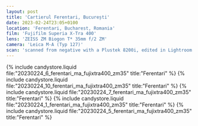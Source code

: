 ```yaml
---
layout: post
title: 'Cartierul Ferentari, București'
date: 2023-02-24T23:05+0100
location: 'Ferentari, Bucharest, Romania'
film: 'Fujifilm Superia X-Tra 400'
lens: 'ZEISS ZM Biogon T* 35mm f/2 ZM'
camera: 'Leica M-A (Typ 127)'
scan: 'scanned from negative with a Plustek 8200i, edited in Lightroom'
---
```


{% include candystore.liquid file:"20230224_6_ferentari_ma_fujixtra400_zm35" title:"Ferentari" %}
{% include candystore.liquid file:"20230224_10_ferentari_ma_fujixtra400_zm35" title:"Ferentari" %}
{% include candystore.liquid file:"20230224_7_ferentari_ma_fujixtra400_zm35" title:"Ferentari" %}
{% include candystore.liquid file:"20230224_1_ferentari_ma_fujixtra400_zm35" title:"Ferentari" %}
{% include candystore.liquid file:"20230224_5_ferentari_ma_fujixtra400_zm35" title:"Ferentari" %}